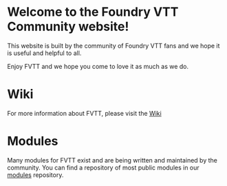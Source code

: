 # Welcome to the Foundry VTT Community website!

This website is built by the community of Foundry VTT fans and we hope it is useful and helpful to all.

Enjoy FVTT and we hope you come to love it as much as we do.

# Wiki

For more information about FVTT, please visit the [Wiki](https://github.com/foundry-vtt-community/wiki/wiki)

# Modules

Many modules for FVTT exist and are being written and maintained by the community. You can find a repository of most public modules in our [modules](https://github.com/foundry-vtt-community/modules) repository.

